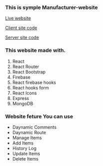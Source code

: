 ### This is symple Manufacturer-website

[Live website](https://books-store-dfd37.web.app/)

[Client site code](https://github.com/ProgrammingHeroWC4/warehouse-management-client-side-dev-nazmulislam)

[Server site code](https://github.com/ProgrammingHeroWC4/warehouse-management-server-side-dev-nazmulislam)

### This website made with.

1. React
2. React Router
3. React Bootstrap
4. Firebase
5. React firebase hooks
6. React hooks form
7. React Icons
8. Express
9. MongoDB

### Website feture You can use

- Daynamic Comments
- Daynamic Route
- Manage Items
- Add Items
- History Log
- Update Items
- Delete Items
